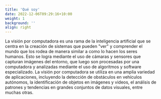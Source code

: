 ```yaml
---
title: 'Qué soy'
date: 2022-12-06T09:29:16+10:00
weight: 1
background: ''
align: right
---
```


La visión por computadora es una rama de la inteligencia artificial que se centra en la creación de sistemas que pueden "ver" y comprender el mundo que los rodea de manera similar a como lo hacen los seres humanos. Esto se logra mediante el uso de cámaras y sensores que capturan imágenes del entorno, que luego son procesadas por una computadora y analizadas mediante el uso de algoritmos y software especializado. La visión por computadora se utiliza en una amplia variedad de aplicaciones, incluyendo la detección de obstáculos en vehículos autónomos, la identificación de objetos en imágenes y videos, el análisis de patrones y tendencias en grandes conjuntos de datos visuales, entre muchas otras.